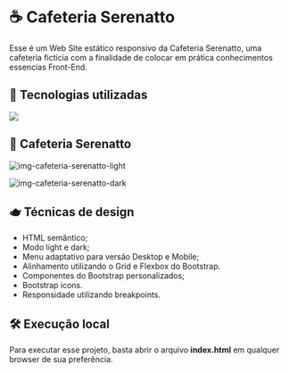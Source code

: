 # ☕ Cafeteria Serenatto
Esse é um Web Site estático responsivo da Cafeteria Serenatto, uma cafeteria fictícia com a finalidade de colocar em prática conhecimentos essencias Front-End.

## 🚀 Tecnologias utilizadas
<div align="left">
    <a href="https://skillicons.dev">
        <img src="https://skillicons.dev/icons?i=html,css,js,bootstrap"/>
    </a>
</div>

## 🥐 Cafeteria Serenatto
![img-cafeteria-serenatto-light](https://github.com/user-attachments/assets/158bb73a-c14d-4c4b-b7d6-60883b10d42c)

![img-cafeteria-serenatto-dark](https://github.com/user-attachments/assets/315336f3-0708-4584-942d-c6177e5c0034)

## 🫖 Técnicas de design
- HTML semântico;
- Modo light e dark;
- Menu adaptativo para versão Desktop e Mobile;
- Alinhamento utilizando o Grid e Flexbox do Bootstrap.
- Componentes do Bootstrap personalizados;
- Bootstrap icons.
- Responsidade utilizando breakpoints.

## 🛠️ Execução local
Para executar esse projeto, basta abrir o arquivo **index.html** em qualquer browser de sua preferência.
